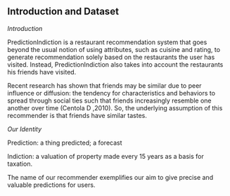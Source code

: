 ## Introduction and Dataset

*Introduction*

PredictionIndiction is a restaurant recommendation system that goes beyond the usual notion of using attributes, such as cuisine and rating, to generate recommendation solely based on the restaurants the user has visited. Instead, PredictionIndiction also takes into account the restaurants his friends have visited.

Recent research has shown that friends may be similar due to peer influence or diffusion: the tendency for characteristics and behaviors to spread through social ties such that friends increasingly resemble one another over time (Centola D ,2010). So, the underlying assumption of this recommender is that friends have similar tastes.

*Our Identity*

Prediction: a thing predicted; a forecast

Indiction: a valuation of property made every 15 years as a basis for taxation.

The name of our recommender exemplifies our aim to give precise and valuable predictions for users.
